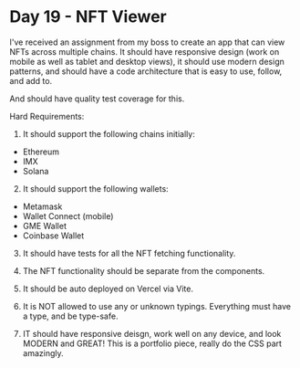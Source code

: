 # Day 19 - NFT Viewer

I've received an assignment from my boss to create an app that can view NFTs across multiple chains. It should have responsive design (work on mobile as well as tablet and desktop views), it should use modern design patterns, and should have a code architecture that is easy to use, follow, and add to.

And should have quality test coverage for this.

Hard Requirements:

1. It should support the following chains initially:

- Ethereum 
- IMX 
- Solana

2. It should support the following wallets:

- Metamask
- Wallet Connect (mobile)
- GME Wallet
- Coinbase Wallet

3. It should have tests for all the NFT fetching functionality.

4. The NFT functionality should be separate from the components.

5. It should be auto deployed on Vercel via Vite.

6. It is NOT allowed to use any or unknown typings. Everything must have a type, and be type-safe.

7. IT should have responsive deisgn, work well on any device, and look MODERN and GREAT! This is a portfolio piece, really do the CSS part amazingly.